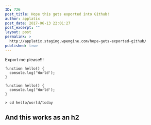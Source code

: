 ```yaml
---
ID: 726
post_title: Hope this gets exported into Github!
author: applatix
post_date: 2017-06-13 22:01:27
post_excerpt: ""
layout: post
permalink: >
  http://applatix.staging.wpengine.com/hope-gets-exported-github/
published: true
---
```

Export me please!!!

<pre><code class="javascript">function hello() {
  console.log('World');
}
</code></pre>

<pre><code class="javascript">function hello() {
  console.log('World');
}
</code></pre>

<pre><code>&gt; cd hello/world/today
</code></pre>

<h2>And this works as an h2 </h2>
